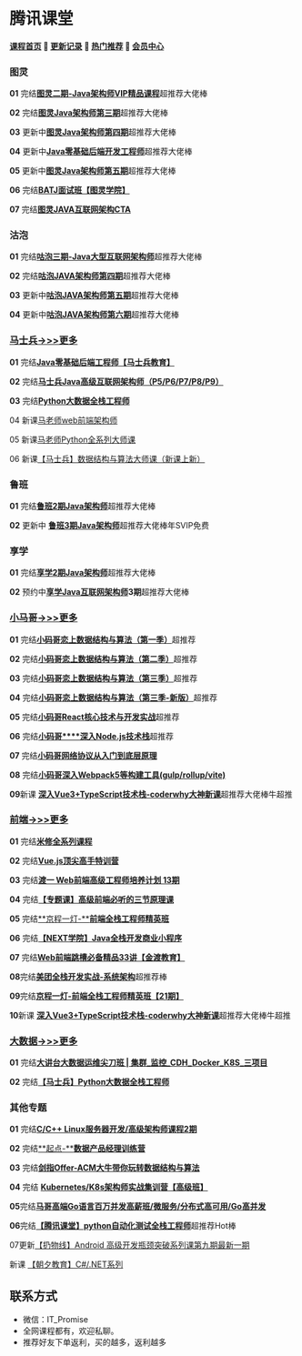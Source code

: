 # **腾讯课堂**

#### [**课程首页**](../../README.md) 💖 [**更新记录**](./gxjl-2023.md) 💖 [**热门推荐**](./rmtj.md) 💖 [**会员中心**](./vip.md)

### 图灵

**01** 完结[**图灵二期-Java架构师VIP精品课程**](https://ke.qq.com/course/231516)超推荐大佬棒

**02** 完结[**图灵Java架构师第三期**](https://ke.qq.com/course/231516)超推荐大佬棒

**03** 更新中[**图灵Java架构师第四期**](https://ke.qq.com/course/231516)超推荐大佬棒

**04** 更新中[**Java零基础后端开发工程师**](https://ke.qq.com/course/3384467?course_id=3384467&_bid=167&_wv=1)超推荐大佬棒

**05** 更新中[**图灵Java架构师第五期**](https://ke.qq.com/course/231516)超推荐大佬棒

**06** 完结[**BATJ面试班【图灵学院】**](https://ke.qq.com/course/3383132)

**07** 完结[**图灵JAVA互联网架构CTA**](https://ke.qq.com/course/package/36309)

### 沽泡

**01** 完结[**咕泡三期-Java大型互联网架构师**](https://ke.qq.com/course/188630)超推荐大佬棒

**02** 完结[**咕泡JAVA架构师第四期**](https://ke.qq.com/course/188630)超推荐大佬棒

**03** 更新中[**咕泡JAVA架构师第五期**](https://ke.qq.com/course/188630)超推荐大佬棒

**04** 更新中[**咕泡JAVA架构师第六期**](https://ke.qq.com/course/188630)超推荐大佬棒

### [马士兵->>>更多](./马士兵.md)

**01** 完结[**Java零基础后端工程师【马士兵教育】**](https://ke.qq.com/course/423902)

**02** 完结[**马士兵Java高级互联网架构师（P5/P6/P7/P8/P9）**](https://ke.qq.com/course/398381)

**03** 完结[**Python大数据全栈工程师**](https://ke.qq.com/course/398321)

04 新课[马老师web前端架构师](https://www.mashibing.com/subject/22)

05 新课[马老师Python全系列大师课](https://www.mashibing.com/subject/25)

06 新课[【马士兵】数据结构与算法大师课（新课上新）](https://m.mashibing.com/subject/21)

### 鲁班

**01** 完结[**鲁班2期Java架构师**](https://ke.qq.com/course/323635)超推荐大佬棒

**02** 更新中 [**鲁班3期Java架构师**](https://ke.qq.com/course/323635)超推荐大佬棒年SVIP免费

### 享学

**01** 完结[**享学2期Java架构师**](https://ke.qq.com/course/287404)超推荐大佬棒

**02** 预约中[**享学Java互联网架构师**](https://ke.qq.com/course/287404)**3期**超推荐大佬棒

### [小马哥->>>更多](./coderwhy.md)

**01** 完结[**小码哥恋上数据结构与算法（第一季）**](https://ke.qq.com/course/385223)超推荐

**02** 完结[**小码哥恋**](https://ke.qq.com/course/385223)[**上数据结构与算法（第二季）**](https://ke.qq.com/course/421398)超推荐

**03** 完结[**小码哥恋**](https://ke.qq.com/course/385223)[**上数据结构与算法（第三季）**](https://ke.qq.com/course/473705)超推荐

**04** 完结[**小码哥恋**](https://ke.qq.com/course/385223)[**上数据结构与算法（第三季-新版）**](https://ke.qq.com/course/473705)超推荐

**05** 完结[**小码哥React核心技术与开发实战**](https://ke.qq.com/course/2555753)超推荐

**06** 完结[**小码哥****深入Node.js技术栈**](https://ke.qq.com/course/3025600)超推荐

**07** 完结[**小码哥网络协议从入门到底层原理**](https://ke.qq.com/course/2900359)

**08** 完结[**小码哥深入Webpack5等构建工具(gulp/rollup/vite)**](https://ke.qq.com/course/3135768)

**09**新课 [**深入Vue3+TypeScript技术栈-coderwhy大神新课**](https://ke.qq.com/course/3453141)超推荐大佬棒牛超推

### [前端->>>更多](./前端高级.md)

**01** 完结[**米修全系列课程**](https://ke.qq.com/course/package/27862)

**02** 完结[**Vue.js顶尖高手特训营**](https://ke.qq.com/course/429677)

**03** 完结[**渡一 Web前端高级工程师培养计划 13期** ](https://ke.qq.com/course/421612)

**04** 完结[**【专题课】高级前端必听的三节原理课**](https://ke.qq.com/course/411348)

**05** 完结[**京程一灯-****前端全栈工程师精英班**](https://ke.qq.com/course/220822)

**06** 完结[**【NEXT学院】Java全栈开发商业小程序**](https://ke.qq.com/course/398855)

**07** 完结[**Web前端跳槽必备精品33讲【金渡教育】**](https://ke.qq.com/course/408143)

**08**完结[**美团全栈开发实战-系统架构**](https://ke.qq.com/course/443389)超推荐棒

**09**完结[**京程一灯-前端全栈工程师精英班【21期】**](https://ke.qq.com/course/1647350)

**10**新课 [**深入Vue3+TypeScript技术栈-coderwhy大神新课**](https://ke.qq.com/course/3453141)超推荐大佬棒牛超推

### [大数据->>>更多](./大数据.md)

**01** 完结[**大讲台大数据运维尖刀班 | 集群_监控_CDH_Docker_K8S_三项目**](https://ke.qq.com/course/447336)

**02** 完结[**【马士兵】Python大数据全栈工程师**](https://ke.qq.com/course/398321)

### 其他专题

**01** 完结[**C/C++ Linux服务器开发/高级架构师课程2期**](https://ke.qq.com/course/244938)

**02** 完结[**起点-****数据产品经理训练营**](https://ke.qq.com/huodong/qidianwenanxunlian_PC/index.html)

**03** 完结[**剑指Offer-ACM大牛带你玩转数据结构与算法**](https://ke.qq.com/course/429988)

**04** 完结 [**Kubernetes/K8s架构师实战集训营【高级班】**](https://ke.qq.com/course/446949#term_id=101390441)

**05**完结[**马哥高端Go语言百万并发高薪班/微服务/分布式高可用/Go高并发**](https://ke.qq.com/course/406096)

**06**完结[**【腾讯课堂】python自动化测试全栈工程师**](https://ke.qq.com/course/406096)超推荐Hot棒

07更新[【扔物线】Android 高级开发瓶颈突破系列课第九期最新一期](https://ke.qq.com/course/381952#term_id=100455260)

新课 [【朝夕教育】C#/.NET系列](https://ke.qq.com/cgi-bin/agency?aid=80207#category=21221&tab=1)

## **联系方式**

-  微信：IT_Promise
-  全网课程都有，欢迎私聊。
-  推荐好友下单返利，买的越多，返利越多